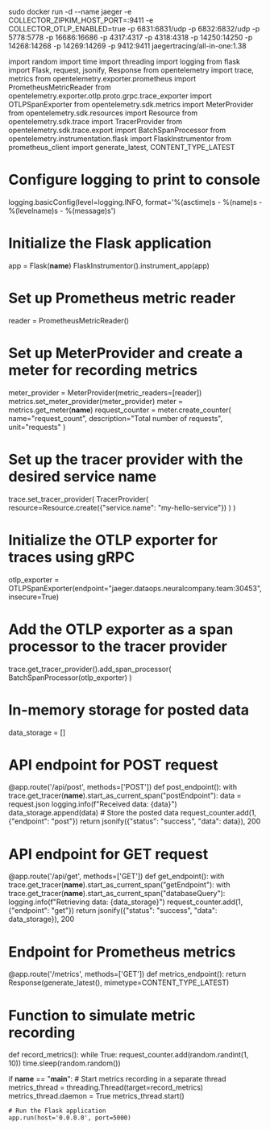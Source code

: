 sudo docker run -d --name jaeger -e COLLECTOR_ZIPKIM_HOST_PORT=:9411 -e COLLECTOR_OTLP_ENABLED=true -p 6831:6831/udp -p 6832:6832/udp -p 5778:5778 -p 16686:16686 -p 4317:4317 -p 4318:4318 -p 14250:14250 -p 14268:14268 -p 14269:14269 -p 9412:9411 jaegertracing/all-in-one:1.38


import random
import time
import threading
import logging
from flask import Flask, request, jsonify, Response
from opentelemetry import trace, metrics
from opentelemetry.exporter.prometheus import PrometheusMetricReader
from opentelemetry.exporter.otlp.proto.grpc.trace_exporter import OTLPSpanExporter
from opentelemetry.sdk.metrics import MeterProvider
from opentelemetry.sdk.resources import Resource
from opentelemetry.sdk.trace import TracerProvider
from opentelemetry.sdk.trace.export import BatchSpanProcessor
from opentelemetry.instrumentation.flask import FlaskInstrumentor
from prometheus_client import generate_latest, CONTENT_TYPE_LATEST
 
# Configure logging to print to console
logging.basicConfig(level=logging.INFO, format='%(asctime)s - %(name)s - %(levelname)s - %(message)s')
 
# Initialize the Flask application
app = Flask(__name__)
FlaskInstrumentor().instrument_app(app)
 
# Set up Prometheus metric reader
reader = PrometheusMetricReader()
 
# Set up MeterProvider and create a meter for recording metrics
meter_provider = MeterProvider(metric_readers=[reader])
metrics.set_meter_provider(meter_provider)
meter = metrics.get_meter(__name__)
request_counter = meter.create_counter(
    name="request_count",
    description="Total number of requests",
    unit="requests"
)
 
# Set up the tracer provider with the desired service name
trace.set_tracer_provider(
    TracerProvider(
        resource=Resource.create({"service.name": "my-hello-service"})
    )
)
 
# Initialize the OTLP exporter for traces using gRPC
otlp_exporter = OTLPSpanExporter(endpoint="jaeger.dataops.neuralcompany.team:30453", insecure=True)
 
# Add the OTLP exporter as a span processor to the tracer provider
trace.get_tracer_provider().add_span_processor(
    BatchSpanProcessor(otlp_exporter)
)
 
# In-memory storage for posted data
data_storage = []
 
# API endpoint for POST request
@app.route('/api/post', methods=['POST'])
def post_endpoint():
    with trace.get_tracer(__name__).start_as_current_span("postEndpoint"):
        data = request.json
        logging.info(f"Received data: {data}")
        data_storage.append(data)  # Store the posted data
        request_counter.add(1, {"endpoint": "post"})
        return jsonify({"status": "success", "data": data}), 200
 
# API endpoint for GET request
@app.route('/api/get', methods=['GET'])
def get_endpoint():
    with trace.get_tracer(__name__).start_as_current_span("getEndpoint"):
        with trace.get_tracer(__name__).start_as_current_span("databaseQuery"):
            logging.info(f"Retrieving data: {data_storage}")
        request_counter.add(1, {"endpoint": "get"})
        return jsonify({"status": "success", "data": data_storage}), 200
 
# Endpoint for Prometheus metrics
@app.route('/metrics', methods=['GET'])
def metrics_endpoint():
    return Response(generate_latest(), mimetype=CONTENT_TYPE_LATEST)
 
# Function to simulate metric recording
def record_metrics():
    while True:
        request_counter.add(random.randint(1, 10))
        time.sleep(random.random())
 
if __name__ == "__main__":
    # Start metrics recording in a separate thread
    metrics_thread = threading.Thread(target=record_metrics)
    metrics_thread.daemon = True
    metrics_thread.start()
 
    # Run the Flask application
    app.run(host='0.0.0.0', port=5000)
